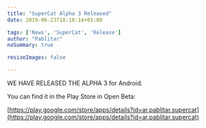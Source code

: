 ```yaml
---
title: "SuperCat Alpha 3 Released"
date: 2019-06-23T18:10:14+01:00

tags: ['News', 'SuperCat', 'Release']
author: "Pablitar"
noSummary: true

resizeImages: false

---
```

WE HAVE RELEASED THE ALPHA 3 for Android.

You can find it in the Play Store in Open Beta:

[https://play.google.com/store/apps/details?id=ar.pablitar.supercat](https://play.google.com/store/apps/details?id=ar.pablitar.supercat)